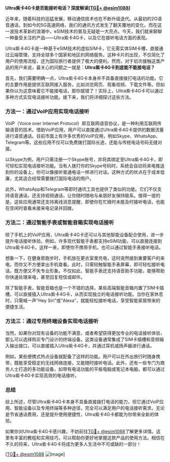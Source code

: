 **Ultra紫卡4G卡是否能接听电话？深度解读[[TG💪+ @esim1088](https://t.me/s/esim1088)]**

近年来，随着科技的迅猛发展，移动通信技术也在不断升级迭代。从最初的2G语音通话，到如今的5G高速网络，我们的通讯方式发生了翻天覆地的变化。而在这一波技术革新的浪潮中，eSIM技术的普及无疑是一大亮点。今天，我们就来聊聊一种备受关注的产品——Ultra紫卡4G卡，以及它在接听电话方面的表现。

Ultra紫卡4G卡是一种基于eSIM技术的虚拟SIM卡，它无需实体SIM卡槽，直接通过云端管理，支持全球多个国家和地区的网络服务。这种卡片的出现，不仅简化了用户的使用流程，还为国际旅行者提供了极大的便利。然而，对于初次接触这类产品的用户来说，最关心的问题之一就是：**Ultra紫卡4G卡到底能不能接电话？**

首先，我们需要明确一点，Ultra紫卡4G卡本身并不具备直接拨打电话的功能。它的主要作用是提供互联网接入服务，比如浏览网页、观看视频、下载文件等。但如果你以为这意味着它不能接电话，那你就错了！实际上，Ultra紫卡4G卡可以通过多种方式实现电话接听功能。接下来，我们将详细探讨这些方法。

### 方法一：通过VoIP应用实现电话接听

VoIP（Voice over Internet Protocol）即互联网语音协议，是一种利用互联网传输语音的技术。借助VoIP应用，用户可以直接通过Ultra紫卡4G卡提供的数据流量进行语音通话。目前市面上有许多优秀的VoIP应用，例如Skype、WhatsApp、Telegram等。这些应用不仅可以免费拨打国际长途，还能与传统电话号码无缝对接。

以Skype为例，用户只需注册一个Skype账号，并将其绑定至Ultra紫卡4G卡，即可轻松实现电话接听功能。当有人拨打你的Skype号码时，系统会自动将来电推送到你的设备上，你可以像接听普通电话一样进行对话。这种方式的优点在于成本低廉，尤其适合经常需要拨打国际电话的用户。

此外，WhatsApp和Telegram等即时通讯工具也提供了类似的功能。它们不仅支持语音通话，还支持视频通话，让你随时随地与亲朋好友保持联系。值得一提的是，这些应用通常还支持离线消息提醒，即使你在忙碌时未能及时接听电话，也能在空闲时查看未接来电记录并回拨。

### 方法二：通过智能手表或智能音箱实现电话接听

除了手机上的VoIP应用，Ultra紫卡4G卡还可以与其他智能设备配合使用，进一步提升电话接听体验。例如，许多现代智能手表都支持eSIM功能，可以直接连接到Ultra紫卡4G卡。这样一来，即使你不携带手机，也可以通过智能手表接听电话。

想象一下，在健身房跑步时，手机放在更衣室里充电，这时突然接到重要客户的来电，而你又不方便拿出手机查看。此时，只需轻触智能手表屏幕，即可轻松接听电话，既方便又不失专业形象。不仅如此，智能手表还支持语音助手功能，能够帮助你快速处理来电，甚至回复短信或邮件。

除了智能手表，智能音箱也是一个不错的选择。某些高端智能音箱内置了SIM卡插槽，可以直接插入Ultra紫卡4G卡，从而实现独立的电话接听功能。当你在家休息时，只需喊一声“Hey Siri”或“Alexa”，就能轻松接听电话，享受智能家居带来的便捷生活。

### 方法三：通过专用终端设备实现电话接听

当然，如果你对现有设备的功能不满意，或者希望获得更加专业的电话接听体验，那么可以选择购买专门设计的终端设备。这类设备通常集成了SIM卡插槽和音频输入输出接口，可以直接插入Ultra紫卡4G卡，并通过耳机或扬声器进行通话。

例如，某些便携式热点设备就配备了这样的功能。用户可以在外出旅行时随身携带，既能享受稳定的无线网络连接，又能随时接听电话。此外，还有一些专门为商务人士打造的多功能设备，如带有电话功能的平板电脑或笔记本电脑，都可以通过Ultra紫卡4G卡实现高效的电话接听。

### 总结

综上所述，尽管Ultra紫卡4G卡本身不具备直接拨打电话的能力，但它通过VoIP应用、智能设备以及专用终端等多种途径，完全可以满足用户的电话接听需求。无论是节省通话费用，还是提升使用便捷性，Ultra紫卡4G卡都能为你带来全新的体验。

如果你对Ultra紫卡4G卡感兴趣，不妨前往[TG💪+ @esim1088](https://t.me/s/esim1088)了解更多详情。这里有丰富的教程和实用技巧，可以帮助你更好地掌握这款产品的使用方法。相信在不久的将来，Ultra紫卡4G卡将成为更多人生活中不可或缺的一部分！

[[TG💪+ @esim1088](https://t.me/s/esim1088) ![Image](https://i.postimg.cc/4NQfJmqS/Snipaste-2025-05-13-00-14-12.png)]